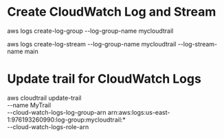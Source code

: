 # Create CloudWatch Log and Stream 

aws logs create-log-group --log-group-name mycloudtrail

aws logs create-log-stream --log-group-name mycloudtrail --log-stream-name main

# Update trail for CloudWatch Logs

aws cloudtrail update-trail \
--name MyTrail \
--cloud-watch-logs-log-group-arn arn:aws:logs:us-east-1:976193260990:log-group:mycloudtrail:* \
--cloud-watch-logs-role-arn 